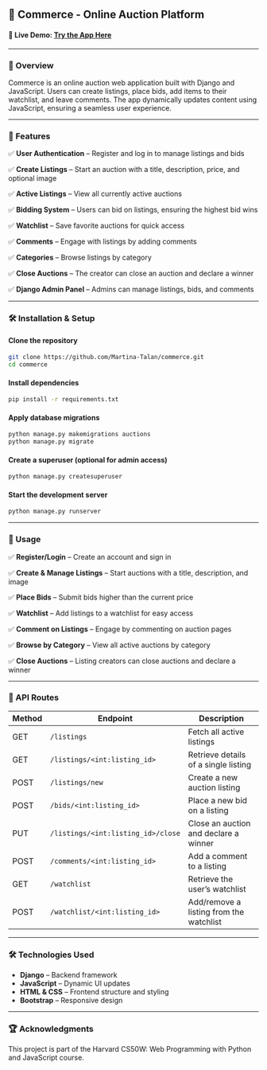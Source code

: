 ## 🛒 Commerce - Online Auction Platform

#### 🔗 Live Demo: [Try the App Here](https://commerce-auctions.onrender.com)

---

### 📜 Overview

Commerce is an online auction web application built with Django and JavaScript. Users can create listings, place bids, add items to their watchlist, and leave comments. The app dynamically updates content using JavaScript, ensuring a seamless user experience.

---

### 🚀 Features

✅ **User Authentication** – Register and log in to manage listings and bids

✅ **Create Listings** – Start an auction with a title, description, price, and optional image

✅ **Active Listings** – View all currently active auctions

✅ **Bidding System** – Users can bid on listings, ensuring the highest bid wins

✅ **Watchlist** – Save favorite auctions for quick access

✅ **Comments** – Engage with listings by adding comments

✅ **Categories** – Browse listings by category

✅ **Close Auctions** – The creator can close an auction and declare a winner

✅ **Django Admin Panel** – Admins can manage listings, bids, and comments

---

### 🛠️ Installation & Setup

#### Clone the repository
```sh
git clone https://github.com/Martina-Talan/commerce.git
cd commerce
```
#### Install dependencies
```sh
pip install -r requirements.txt
```
#### Apply database migrations
```sh
python manage.py makemigrations auctions
python manage.py migrate
```
#### Create a superuser (optional for admin access)
```sh
python manage.py createsuperuser
```
#### Start the development server
```sh
python manage.py runserver
```

---

### 📌 Usage

✅ **Register/Login** – Create an account and sign in

✅ **Create & Manage Listings** – Start auctions with a title, description, and image

✅ **Place Bids** – Submit bids higher than the current price

✅ **Watchlist** – Add listings to a watchlist for easy access

✅ **Comment on Listings** – Engage by commenting on auction pages

✅ **Browse by Category** – View all active auctions by category

✅ **Close Auctions** – Listing creators can close auctions and declare a winner

---

### 🔗 API Routes

| Method | Endpoint | Description |
|--------|---------|-------------|
| GET    | `/listings` | Fetch all active listings |
| GET    | `/listings/<int:listing_id>` | Retrieve details of a single listing |
| POST   | `/listings/new` | Create a new auction listing |
| POST   | `/bids/<int:listing_id>` | Place a new bid on a listing |
| PUT    | `/listings/<int:listing_id>/close` | Close an auction and declare a winner |
| POST   | `/comments/<int:listing_id>` | Add a comment to a listing |
| GET    | `/watchlist` | Retrieve the user’s watchlist |
| POST   | `/watchlist/<int:listing_id>` | Add/remove a listing from the watchlist |

---

### 🛠️ Technologies Used
- __Django__ – Backend framework
- __JavaScript__  – Dynamic UI updates
- __HTML & CSS__ – Frontend structure and styling
- __Bootstrap__ – Responsive design

---

### 🏆 Acknowledgments
This project is part of the Harvard CS50W: Web Programming with Python and JavaScript course.

